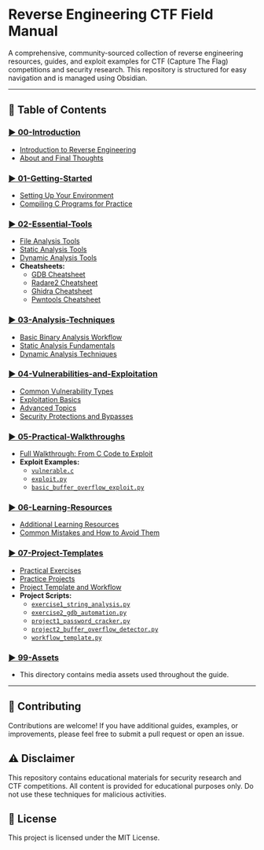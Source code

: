 # Reverse Engineering CTF Field Manual

A comprehensive, community-sourced collection of reverse engineering resources, guides, and exploit examples for CTF (Capture The Flag) competitions and security research. This repository is structured for easy navigation and is managed using Obsidian.

---

## 📖 Table of Contents

### [▶️ 00-Introduction](./00-Introduction/01-Introduction.md)
-   [Introduction to Reverse Engineering](./00-Introduction/01-Introduction.md)
-   [About and Final Thoughts](./00-Introduction/02-About.md)

### [▶️ 01-Getting-Started](./01-Getting-Started/01-Setting-Up-Your-Environment.md)
-   [Setting Up Your Environment](./01-Getting-Started/01-Setting-Up-Your-Environment.md)
-   [Compiling C Programs for Practice](./01-Getting-Started/02-Compiling-C-Programs.md)

### [▶️ 02-Essential-Tools](./02-Essential-Tools/01-File-Analysis-Tools.md)
-   [File Analysis Tools](./02-Essential-Tools/01-File-Analysis-Tools.md)
-   [Static Analysis Tools](./02-Essential-Tools/02-Static-Analysis-Tools.md)
-   [Dynamic Analysis Tools](./02-Essential-Tools/03-Dynamic-Analysis-Tools.md)
-   **Cheatsheets:**
    -   [GDB Cheatsheet](./02-Essential-Tools/Cheatsheets/01_GDB_Cheatsheet.md)
    -   [Radare2 Cheatsheet](./02-Essential-Tools/Cheatsheets/02_Radare2_Cheatsheet.md)
    -   [Ghidra Cheatsheet](./02-Essential-Tools/Cheatsheets/03_Ghidra_Cheatsheet.md)
    -   [Pwntools Cheatsheet](./02-Essential-Tools/Cheatsheets/04_Pwntools_Cheatsheet.md)

### [▶️ 03-Analysis-Techniques](./03-Analysis-Techniques/01-Basic-Binary-Analysis-Workflow.md)
-   [Basic Binary Analysis Workflow](./03-Analysis-Techniques/01-Basic-Binary-Analysis-Workflow.md)
-   [Static Analysis Fundamentals](./03-Analysis-Techniques/02-Static-Analysis-Fundamentals.md)
-   [Dynamic Analysis Techniques](./03-Analysis-Techniques/03-Dynamic-Analysis-Techniques.md)

### [▶️ 04-Vulnerabilities-and-Exploitation](./04-Vulnerabilities-and-Exploitation/01-Common-Vulnerability-Types.md)
-   [Common Vulnerability Types](./04-Vulnerabilities-and-Exploitation/01-Common-Vulnerability-Types.md)
-   [Exploitation Basics](./04-Vulnerabilities-and-Exploitation/02-Exploitation-Basics.md)
-   [Advanced Topics](./04-Vulnerabilities-and-Exploitation/03-Advanced-Topics.md)
-   [Security Protections and Bypasses](./04-Vulnerabilities-and-Exploitation/04-Security-Protections-and-Bypasses.md)

### [▶️ 05-Practical-Walkthroughs](./05-Practical-Walkthroughs/01-Full-Walkthrough.md)
-   [Full Walkthrough: From C Code to Exploit](./05-Practical-Walkthroughs/01-Full-Walkthrough.md)
-   **Exploit Examples:**
    -   [`vulnerable.c`](./05-Practical-Walkthroughs/Exploit-Examples/vulnerable.c)
    -   [`exploit.py`](./05-Practical-Walkthroughs/Exploit-Examples/exploit.py)
    -   [`basic_buffer_overflow_exploit.py`](./05-Practical-Walkthroughs/Exploit-Examples/basic_buffer_overflow_exploit.py)

### [▶️ 06-Learning-Resources](./06-Learning-Resources/01-Learning-Resources.md)
-   [Additional Learning Resources](./06-Learning-Resources/01-Learning-Resources.md)
-   [Common Mistakes and How to Avoid Them](./06-Learning-Resources/02-Common-Mistakes.md)

### [▶️ 07-Project-Templates](./07-Project-Templates/01-Practical-Exercises.md)
-   [Practical Exercises](./07-Project-Templates/01-Practical-Exercises.md)
-   [Practice Projects](./07-Project-Templates/02-Practice-Projects.md)
-   [Project Template and Workflow](./07-Project-Templates/03-Project-Template-and-Workflow.md)
-   **Project Scripts:**
    -   [`exercise1_string_analysis.py`](./07-Project-Templates/Project-Scripts/exercise1_string_analysis.py)
    -   [`exercise2_gdb_automation.py`](./07-Project-Templates/Project-Scripts/exercise2_gdb_automation.py)
    -   [`project1_password_cracker.py`](./07-Project-Templates/Project-Scripts/project1_password_cracker.py)
    -   [`project2_buffer_overflow_detector.py`](./07-Project-Templates/Project-Scripts/project2_buffer_overflow_detector.py)
    -   [`workflow_template.py`](./07-Project-Templates/Project-Scripts/workflow_template.py)

### [▶️ 99-Assets](./99-Assets/)
- This directory contains media assets used throughout the guide.

---

## 🤝 Contributing

Contributions are welcome! If you have additional guides, examples, or improvements, please feel free to submit a pull request or open an issue.

## ⚠️ Disclaimer

This repository contains educational materials for security research and CTF competitions. All content is provided for educational purposes only. Do not use these techniques for malicious activities.

## 📄 License

This project is licensed under the MIT License.
